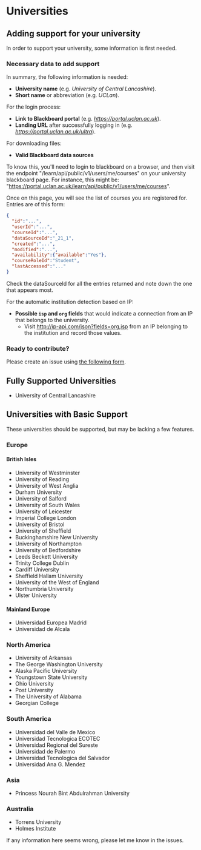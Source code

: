 # Universities



## Adding support for your university

In order to support your university, some information is first needed.



### Necessary data to add support

In summary, the following information is needed:

- **University name** (e.g. *University of Central Lancashire*).
- **Short name** or abbreviation (e.g. *UCLan*).



For the login process:

- **Link to Blackboard portal** (e.g. *https://portal.uclan.ac.uk*).
- **Landing URL** after successfully logging in (e.g. *https://portal.uclan.ac.uk/ultra*).



For downloading files:

- **Valid Blackboard data sources**

To know this, you'll need to login to blackboard on a browser, and then visit the
endpoint "/learn/api/public/v1/users/me/courses" on your university blackboard page.
For instance, this might be: "https://portal.uclan.ac.uk/learn/api/public/v1/users/me/courses".

Once on this page, you will see the list of courses you are registered for. Entries are of this form:

```json
{
  "id":"...",
  "userId":"...",
  "courseId":"...",
  "dataSourceId":"_21_1",
  "created":"...",
  "modified":"...",
  "availability":{"available":"Yes"},
  "courseRoleId":"Student",
  "lastAccessed":"..."
}
```

Check the dataSourceId for all the entries returned and note down the one that appears most.


For the automatic institution detection based on IP:

- **Possible `isp` and `org` fields** that would indicate a connection from an IP that belongs to the university.
   - Visit http://ip-api.com/json?fields=org,isp from an IP belonging to the institution and record those values.



### Ready to contribute?

Please create an issue using [the following form][support-issue].



## Fully Supported Universities

- University of Central Lancashire

## Universities with Basic Support

These universities should be supported, but may be lacking
a few features.

### Europe

#### British Isles

- University of Westminster
- University of Reading
- University of West Anglia
- Durham University
- University of Salford
- University of South Wales
- University of Leicester
- Imperial College London
- University of Bristol
- University of Sheffield
- Buckinghamshire New University
- University of Northampton
- University of Bedfordshire
- Leeds Beckett University
- Trinity College Dublin
- Cardiff University
- Sheffield Hallam University
- University of the West of England
- Northumbria University
- Ulster University

#### Mainland Europe

- Universidad Europea Madrid
- Universidad de Alcala

### North America

- University of Arkansas
- The George Washington University
- Alaska Pacific University
- Youngstown State University
- Ohio University
- Post University
- The University of Alabama
- Georgian College

### South America

- Universidad del Valle de Mexico
- Universidad Tecnologica ECOTEC
- Universidad Regional del Sureste
- Universidad de Palermo
- Universidad Tecnologica del Salvador
- Universidad Ana G. Mendez

### Asia

- Princess Nourah Bint Abdulrahman University


### Australia

- Torrens University
- Holmes Institute

If any information here seems wrong, please let me know in the issues.

[support-issue]: https://github.com/jacobszpz/BlackboardSync/issues/new?assignees=jacobszpz&labels=uni-support&projects=&template=unisupport.yml&title=%5BUniversity+Support%5D%3A+
